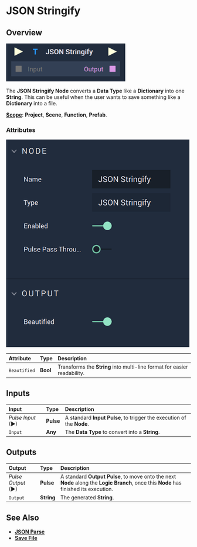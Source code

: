 # JSON Stringify

## Overview

![The JSON Stringify Node.](../../.gitbook/assets/jsonstringifyupdatedimage20231.png)

The **JSON Stringify Node** converts a **Data Type** like a **Dictionary** into one **String**. This can be useful when the user wants to save something like a **Dictionary** into a file.

[**Scope**](../overview.md#scopes): **Project**, **Scene**, **Function**, **Prefab**.

### Attributes

![The JSON Stringify Node Attributes.](../../.gitbook/assets/jsonstringifyattributes.png)

| Attribute | Type | Description |
| :--- | :--- | :--- |
| `Beautified` | **Bool** | Transforms the **String** into multi-line format for easier readability. |

## Inputs

| Input | Type | Description |
| :--- | :--- | :--- |
| _Pulse Input_ \(►\) | **Pulse** | A standard **Input Pulse**, to trigger the execution of the **Node**. |
| `Input` | **Any** | The **Data Type** to convert into a **String**. |

## Outputs

| Output | Type | Description |
| :--- | :--- | :--- |
| _Pulse Output_ \(►\) | **Pulse** | A standard **Output Pulse**, to move onto the next **Node** along the **Logic Branch**, once this **Node** has finished its execution. |
| `Output` | **String** | The generated **String**. |

## See Also

* [**JSON Parse**](jsonparse.md)
* [**Save File**](../io/savefile.md)

